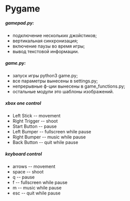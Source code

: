 # Pygame

##### gamepad.py:
- подключение нескольких джойстиков;
- вертикальная синхронизация;
- включение паузы во время игры;
- вывод текстовой информации.

##### game.py:
- запуск игры python3 game.py;
- все параметры вынесены в settings.py;
- непрерывные ф-ции вынесены в game_functions.py;
- остальные модули это шаблоны изображений.

##### xbox one control
- Left Stick -- movement
- Right Trigger -- shoot
- Start Button -- pause
- Left Bumper -- fullscreen while pause
- Right Bumper -- music while pause
- Back Button -- quit while pause

##### keyboard control
- arrows -- movement
- space -- shoot
- q -- pause
- f -- fullscreen while pause
- m -- music while pause
- esc -- quit while pause